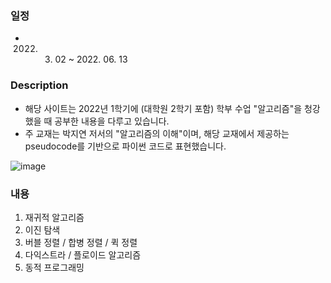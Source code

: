 ### 일정
* 2022. 03. 02 ~ 2022. 06. 13

### Description
* 해당 사이트는 2022년 1학기에 (대학원 2학기 포함) 학부 수업 "알고리즘"을 청강했을 때 공부한 내용을 다루고 있습니다.
* 주 교재는 박지연 저서의 "알고리즘의 이해"이며, 해당 교재에서 제공하는 pseudocode를 기반으로 파이썬 코드로 표현했습니다.
  
![image](https://user-images.githubusercontent.com/69787143/173269307-e02ebd38-eaef-422e-bb58-8b33347f3b0b.png)

### 내용
1. 재귀적 알고리즘
2. 이진 탐색
3. 버블 정렬 / 합병 정렬 / 퀵 정렬
4. 다익스트라 / 플로이드 알고리즘
5. 동적 프로그래밍



